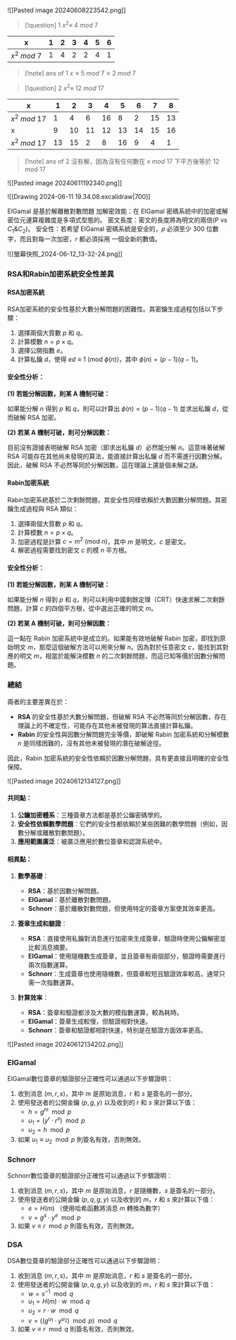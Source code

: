 ![[Pasted image 20240608223542.png]]

> [!question] 1
> $x^2 \equiv\ 4\ mod\ 7$ 

| x             | 1   | 2   | 3   | 4   | 5   | 6   |
| ------------- | --- | --- | --- | --- | --- | --- |
| $x^2\ mod\ 7$ | 1   | 4   | 2   | 2   | 4   | 1   |

> [!note] ans of 1 
> $x\equiv 5\ mod\ 7\equiv 2\ mod \ 7$

> [!question] 2
> $x^2 \equiv\ 12\ mod\ 17$ 

| x              | 1   | 2   | 3   | 4   | 5   | 6   | 7   | 8   |
| -------------- | --- | --- | --- | --- | --- | --- | --- | --- |
| $x^2\ mod\ 17$ | 1   | 4   | 6   | 16  | 8   | 2   | 15  | 13  |
| x              | 9   | 10  | 11  | 12  | 13  | 14  | 15  | 16  |
| $x^2\ mod\ 17$ | 13  | 15  | 2   | 8   | 16  | 9   | 4   | 1   |
> [!note] ans of 2
> 沒有解，因為沒有任何數在 $x\ mod\ 17$ 下平方後等於 12 mod 17

![[Pasted image 20240611192340.png]]


![[Drawing 2024-06-11 19.34.08.excalidraw|700]]

ElGamal 是基於解離散對數問題
加解密效能：在 ElGamal 密碼系統中的加密或解密位元運算複雜度是多項式型態的。
密文長度：密文的長度將為明文的兩倍(P vs $C_1\&C_2$)。
安全性：若希望 ElGamal 密碼系統是安全的，𝑝 必須至少 300 位數字，而且對每一次加密，𝑟 都必須採用 一個全新的數值。

![[螢幕快照_2024-06-12_13-32-24.png]]

### RSA和Rabin加密系統安全性差異

#### RSA加密系統

RSA加密系統的安全性基於大數分解問題的困難性。其密鑰生成過程包括以下步驟：

1. 選擇兩個大質數 $p$ 和 $q$。
2. 計算模數 $n = p \times q$。
3. 選擇公開指數 $e$。
4. 計算私鑰 $d$，使得 $ed \equiv 1 \ (\text{mod} \ \phi(n))$，其中 $\phi(n) = (p-1)(q-1)$。

#### 安全性分析：

**(1) 若能分解因數，則某 A 機制可破：**

如果能分解 $n$ 得到 $p$ 和 $q$，則可以計算出 $\phi(n) = (p-1)(q-1)$ 並求出私鑰 $d$，從而破解 RSA 加密。

**(2) 若某 A 機制可破，則可分解因數：**

目前沒有證據表明破解 RSA 加密（即求出私鑰 $d$）必然能分解 $n$。這意味著破解 RSA 可能存在其他尚未發現的算法，能直接計算出私鑰 $d$ 而不需進行因數分解。因此，破解 RSA 不必然等同於分解因數，這在理論上還是個未解之謎。

#### Rabin加密系統

Rabin加密系統基於二次剩餘問題，其安全性同樣依賴於大數因數分解問題。其密鑰生成過程與 RSA 類似：

1. 選擇兩個大質數 $p$ 和 $q$。
2. 計算模數 $n = p \times q$。
3. 加密過程是計算 $c = m^2 \ (\text{mod} \ n)$，其中 $m$ 是明文，$c$ 是密文。
4. 解密過程需要找到密文 $c$ 的模 $n$ 平方根。

#### 安全性分析：

**(1) 若能分解因數，則某 A 機制可破：**

如果能分解 $n$ 得到 $p$ 和 $q$，則可以利用中國剩餘定理（CRT）快速求解二次剩餘問題，計算 $c$ 的四個平方根，從中選出正確的明文 $m$。

**(2) 若某 A 機制可破，則可分解因數：**

這一點在 Rabin 加密系統中是成立的。如果能有效地破解 Rabin 加密，即找到原始明文 $m$，那麼這個破解方法可以用來分解 $n$。因為對於任意密文 $c$，能找到其對應的明文 $m$，相當於能解決模數 $n$ 的二次剩餘問題，而這已知等價於因數分解問題。

### 總結

兩者的主要差異在於：

- **RSA** 的安全性基於大數分解問題，但破解 RSA 不必然等同於分解因數，存在理論上的不確定性，可能存在其他未被發現的算法直接計算私鑰。
- **Rabin** 的安全性與因數分解問題完全等價，即破解 Rabin 加密系統和分解模數 $n$ 是同樣困難的，沒有其他未被發現的潛在破解途徑。

因此，Rabin 加密系統的安全性依賴於因數分解問題，具有更直接且明確的安全性保障。



![[Pasted image 20240612134127.png]]
#### 共同點：
1. **公鑰加密體系**：三種簽章方法都是基於公鑰密碼學的。
2. **安全性依賴數學問題**：它們的安全性都依賴於某些困難的數學問題（例如，因數分解或離散對數問題）。
3. **應用範圍廣泛**：被廣泛應用於數位簽章和認證系統中。

#### 相異點：
1. **數學基礎**：
   - **RSA**：基於因數分解問題。
   - **ElGamal**：基於離散對數問題。
   - **Schnorr**：基於離散對數問題，但使用特定的簽章方案使其效率更高。

2. **簽章生成和驗證**：
   - **RSA**：直接使用私鑰對消息進行加密來生成簽章，驗證時使用公鑰解密並比較消息摘要。
   - **ElGamal**：使用隨機數生成簽章，並且簽章有兩個部分，驗證時需要進行兩次指數運算。
   - **Schnorr**：生成簽章也使用隨機數，但簽章較短且驗證效率較高，通常只需一次指數運算。

3. **計算效率**：
   - **RSA**：簽章和驗證都涉及大數的模指數運算，較為耗時。
   - **ElGamal**：簽章生成較慢，但驗證相對快速。
   - **Schnorr**：簽章和驗證都相對快速，特別是在驗證方面效率更高。

![[Pasted image 20240612134202.png]]
### ElGamal

ElGamal數位簽章的驗證部分正確性可以通過以下步驟證明：

1. 收到消息 $(m, r, s)$，其中 $m$ 是原始消息，$r$ 和 $s$ 是簽名的一部分。
2. 使用發送者的公開金鑰 $(p, g, y)$ 以及收到的 $r$ 和 $s$ 來計算以下值：
   - $h = g^m \mod p$
   - $u_1 = (y^r \cdot r^s) \mod p$
   - $u_2 = h \mod p$
3. 如果 $u_1 \equiv u_2 \mod p$ 則簽名有效，否則無效。

### Schnorr

Schnorr數位簽章的驗證部分正確性可以通過以下步驟證明：

1. 收到消息 $(m, r, s)$，其中 $m$ 是原始消息，$r$ 是隨機數，$s$ 是簽名的一部分。
2. 使用發送者的公開金鑰 $(p, q, g, y)$ 以及收到的 $m$，$r$ 和 $s$ 來計算以下值：
   - $e = H(m)$ （使用哈希函數將消息 $m$ 轉換為數字）
   - $v = g^s \cdot y^e \mod p$
3. 如果 $v \equiv r \mod p$ 則簽名有效，否則無效。

### DSA

DSA數位簽章的驗證部分正確性可以通過以下步驟證明：

1. 收到消息 $(m, r, s)$，其中 $m$ 是原始消息，$r$ 和 $s$ 是簽名的一部分。
2. 使用發送者的公開金鑰 $(p, q, g, y)$ 以及收到的 $m$，$r$ 和 $s$ 來計算以下值：
   - $w = s^{-1} \mod q$
   - $u_1 = H(m) \cdot w \mod q$
   - $u_2 = r \cdot w \mod q$
   - $v = ((g^{u_1} \cdot y^{u_2}) \mod p) \mod q$
3. 如果 $v \equiv r \mod q$ 則簽名有效，否則無效。
